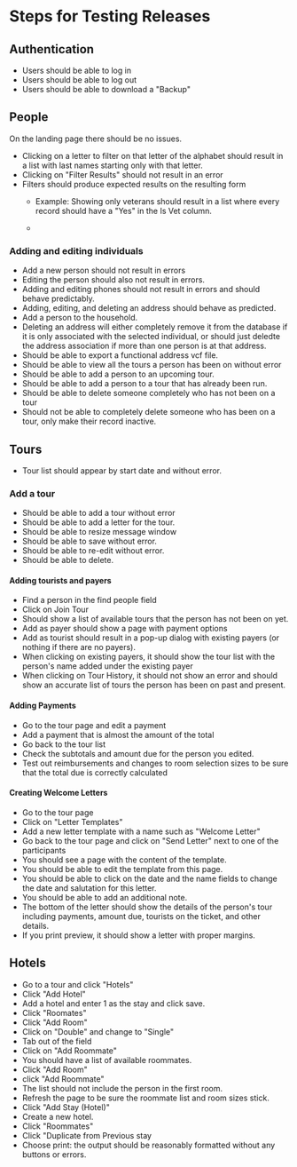# Steps for Testing Releases

## Authentication

* Users should be able to log in
* Users should be able to log out
* Users should be able to download a "Backup"

## People

On the landing page there should be no issues.

* Clicking on a letter to filter on that letter of the alphabet should result in a list with last names starting only with that letter.
* Clicking on "Filter Results" should not result in an error
* Filters should produce expected results on the resulting form
  * Example: Showing only veterans should result in a list where every record should have a "Yes" in the Is Vet column.

  *

### Adding and editing individuals

* Add a new person should not result in errors
* Editing the person should also not result in errors.
* Adding and editing phones should not result in errors and should behave predictably.
* Adding, editing, and deleting an address should behave as predicted.
* Add a person to the household.
* Deleting an address will either completely remove it from the database if it is only associated with the selected individual, or should just deledte the address association if more than one person is at that address.
* Should be able to export a functional address vcf file.
* Should be able to view all the tours a person has been on without error
* Should be able to add a person to an upcoming tour.
* Should be able to add a person to a tour that has already been run.
* Should be able to delete someone completely who has not been on a tour
* Should not be able to completely delete someone who has been on a tour, only make their record inactive.

## Tours

* Tour list should appear by start date and without error.

### Add a tour

* Should be able to add a tour without error
* Should be able to add a letter for the tour.
* Should be able to resize message window
* Should be able to save without error.
* Should be able to re-edit without error.
* Should be able to delete.

#### Adding tourists and payers

* Find a person in the find people field
* Click on Join Tour
* Should show a list of available tours that the person has not been on yet.
* Add as payer should show a page with payment options
* Add as tourist should result in a pop-up dialog with existing payers (or nothing if there are no payers).  
* When clicking on existing payers, it should show the tour list with the person's name added under the existing payer
* When clicking on Tour History, it should not show an error and should show an accurate list of tours the person has been on past and present.

#### Adding Payments

* Go to the tour page and edit a payment
* Add a payment that is almost the amount of the total
* Go back to the tour list
* Check the subtotals and amount due for the person you edited.
* Test out reimbursements and changes to room selection sizes to be sure that the total due is correctly calculated

#### Creating Welcome Letters

* Go to the tour page
* Click on "Letter Templates"
* Add a new letter template with a name such as "Welcome Letter"
* Go back to the tour page and click on "Send Letter" next to one of the participants
* You should see a page with the content of the template.
* You should be able to edit the template from this page.
* You should be able to click on the date and the name fields to change the date and salutation for this letter.
* You should be able to add an additional note.
* The bottom of the letter should show the details of the person's tour including payments, amount due, tourists on the ticket, and other details.
* If you print preview, it should show a letter with proper margins.

## Hotels

* Go to a tour and click "Hotels"
* Click "Add Hotel"
* Add a hotel and enter 1 as the stay and click save.
* Click "Roomates"
* Click "Add Room"
* Click on "Double" and change to "Single"
* Tab out of the field
* Click on "Add Roommate"
* You should have a list of available roommates.
* Click "Add Room"
* click "Add Roommate"
* The list should not include the person in the first room.
* Refresh the page to be sure the roommate list and room sizes stick.
* Click "Add Stay (Hotel)"
* Create a new hotel.
* Click "Roommates"
* Click "Duplicate from Previous stay
* Choose print: the output should be reasonably formatted without any buttons or errors.
